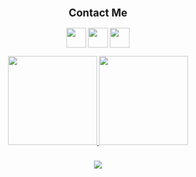 
<div align="center">
  <h2>Contact Me</h2>
  <p align="center">
<a href="https://www.instagram.com/cinarsak/"><img height="40" width="40" src="https://upload.wikimedia.org/wikipedia/commons/thumb/e/e7/Instagram_logo_2016.svg/2048px-Instagram_logo_2016.svg.png"></a>
  <a href="https://linkedin.com/in/cinarsak"><img height="40" width="40" src="https://cdn-icons-png.flaticon.com/512/174/174857.png"></a>
<a href="https://twitter.com/cinarsakk"><img height="40" width="40" src="https://upload.wikimedia.org/wikipedia/commons/thumb/4/4f/Twitter-logo.svg/584px-Twitter-logo.svg.png"></a>
</p>
</div>


<div align="center">
  
  <a href="https://github.com/cinarss" onmouseover="this.style.textDecoration='none'">
    <img height="180em" src="https://github-readme-stats.vercel.app/api?username=cinarss&show_icons=true&theme=omni&include_all_commits=true&count_private=true" />
    <img height="180em" src="https://github-readme-stats.vercel.app/api/top-langs/?username=cinarss&layout=compact&langs_count=7&theme=omni" />
  </a>
  
  ##
  
  <img align="center" src="https://github.com/danicaus/danicaus/blob/output/github-contribution-grid-snake.svg" />
  
</div> 

